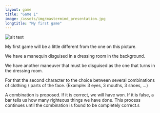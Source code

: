 ```yaml
---
layout: game
title: "Game 1"
image: /assets/img/mastermind_presentation.jpg
longtitle: "My first game"
---
```


![alt text](http://www.nostalgift.com/wp-content/uploads/2016/06/Mastermind_-jeu_annees_80_bois.jpg "Logo Title Text 1")

    
My first game will be a little different from the one on this picture.

We have a manequin disguised in a dressing room in the background.

We have another maneuver that must be disguised as the one that turns in the dressing room.

For that the second character to the choice between several combinations of clothing / parts of the face. (Example: 3 eyes, 3 mouths, 3 shoes, ...)

A combination is proposed.
If it is correct, we will have won.
If it is false, a bar tells us how many righteous things we have done.
This process continues until the combination is found to be completely correct.s